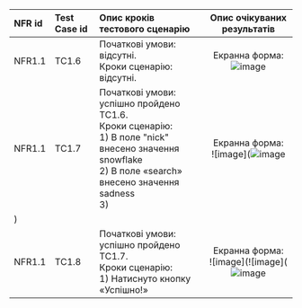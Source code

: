 |NFR id|Test Case id|Опис кроків тестового сценарію|Опис очікуваних результатів|
|:-|:-|:-|:-:|
|NFR1.1 |TC1.6 |Початкові умови: відсутні. <br> Кроки сценарію: відсутні. |Екранна форма: <br> ![image](![image](https://user-images.githubusercontent.com/79810095/198396339-877abc49-f968-411a-b8ee-72908842f725.png))|
|NFR1.1 |TC1.7 |Початкові умови: успішно пройдено TC1.6. <br> Кроки сценарію: <br> 1) В поле "nick" внесено значення snowflake <br>2) В поле «search» внесено значення sadness<br>3)  |Екранна форма: <br> ![image](![image](https://user-images.githubusercontent.com/79810095/198396947-a35b6586-1994-4f91-9db4-a86ebe87411e.png)
)|
|NFR1.1 |TC1.8 |Початкові умови: успішно пройдено TC1.7. <br> Кроки сценарію: <br> 1) Натиснуто кнопку «Успішно!» |Екранна форма: <br> ![image](![image](![image](https://user-images.githubusercontent.com/79810095/198398133-a55a7d37-31d8-418d-b0e2-f7da95e0f71f.png)|

